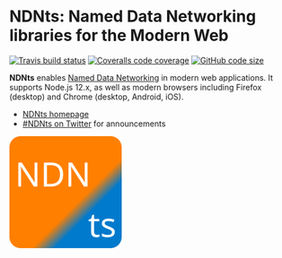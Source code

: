 # NDNts: Named Data Networking libraries for the Modern Web

[![Travis build status](https://img.shields.io/travis/com/yoursunny/NDNts?style=flat)](https://travis-ci.com/yoursunny/NDNts) [![Coveralls code coverage](https://img.shields.io/coveralls/github/yoursunny/NDNts?style=flat)](https://coveralls.io/github/yoursunny/NDNts) [![GitHub code size](https://img.shields.io/github/languages/code-size/yoursunny/NDNts?style=flat)](https://github.com/yoursunny/NDNts/)

**NDNts** enables [Named Data Networking](https://named-data.net/) in modern web applications.
It supports Node.js 12.x, as well as modern browsers including Firefox (desktop) and Chrome (desktop, Android, iOS).

* [NDNts homepage](https://yoursunny.com/p/NDNts/)
* [#NDNts on Twitter](https://twitter.com/hashtag/NDNts?f=live) for announcements

![NDNts logo](docs/logo.svg)
